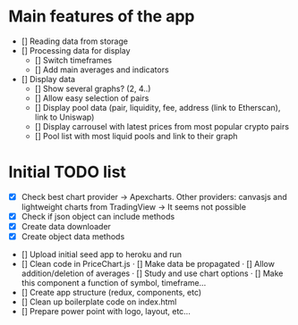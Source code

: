 # Main features of the app
- [] Reading data from storage
- [] Processing data for display
    - [] Switch timeframes
    - [] Add main averages and indicators
- [] Display data
    - [] Show several graphs? (2, 4..)
    - [] Allow easy selection of pairs
    - [] Display pool data (pair, liquidity, fee, address (link to Etherscan), link to Uniswap)
    - [] Display carrousel with latest prices from most popular crypto pairs
    - [] Pool list with most liquid pools and link to their graph


# Initial TODO list
- [X] Check best chart provider &rarr; Apexcharts. Other providers: canvasjs and lightweight charts from TradingView &rarr; It seems not possible
- [X] Check if json object can include methods
- [X] Create data downloader
- [X] Create object data methods
- [] Upload initial seed app to heroku and run
- [] Clean code in PriceChart.js
    · [] Make data be propagated
    · [] Allow addition/deletion of averages
    · [] Study and use chart options
    · [] Make this component a function of symbol, timeframe...
- [] Create app structure (redux, components, etc)
- [] Clean up boilerplate code on index.html
- [] Prepare power point with logo, layout, etc...
